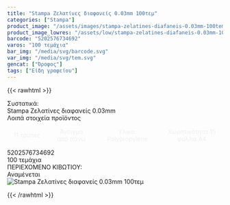 ```yaml
---
title: "Stampa Ζελατίνες διαφανείς 0.03mm 100τεμ"
categories: ["Stampa"]
product_image: "/assets/images/stampa-zelatines-diafaneis-0.03mm-100tem.jpg"
product_image_lowres: "/assets/low/stampa-zelatines-diafaneis-0.03mm-100tem.jpg"
barcode: "5202576734692"
varos: "100 τεμάχια"
bar_img: "/media/svg/barcode.svg"
var_img: "/media/svg/tem.svg"
gencat: ["Όροφος"]
tags: ["Είδη γραφείου"]
---
```

{{< rawhtml >}}
<style>
    .stpinout {
    display: grid;
    grid-template-columns: auto auto auto auto;
    text-align: center;
    gap: 5px;
}
.stpin {
    
    display: flex;
    align-items: center;
    justify-content: center;
    padding: 15px;
    color: #eee;
}
    
    @media only screen and (max-width:700px) {
        

        .stpinout {
            grid-template-columns: auto;
           
    }
</style>

<div class="product">
        <div id="sistatika">Συστατικά:</div>
        <div class="alltext">Stampa Ζελατίνες διαφανείς 0.03mm<br></div>
        <div id="loipa">Λοιπά στοιχεία προϊόντος</div>
        <div class="keno"></div>
        <div class="stpinout sfwb">
            <div class="stpin sred">11 τρύπες</div>
            <div class="stpin s444 ">Άνοιγμα από πάνω</div>
            <div class="stpin sred">Υλικο: Polypropylene</div>
            <div class="stpin s444">Χωρητικότητα 15 φυλλα Α4</div>
        </div>
        <div class="keno"></div>
        <style>
            @media only screen and (max-width:700px) {
                .stpin {
                    display: block;
                    width: auto
                }
            }
        </style>
        <div id="barcode">
            <div id="barimage1"></div><span id="bartext">5202576734692</span>
        </div>
        <div id="varos">
            <div id="temimg"></div><span id="varostext">100 τεμάχια</span>
        </div>
        <div id="kivotio">ΠΕΡΙΕΧΟΜΕΝΟ ΚΙΒΩΤΙΟΥ:<br>Αναμένεται</div>
        <div class="pimg"><img alt="Stampa Ζελατίνες διαφανείς 0.03mm 100τεμ"
                title="Stampa Ζελατίνες διαφανείς 0.03mm 100τεμ"
                src="/assets/images/stampa-zelatines-diafaneis-0.03mm-100tem.jpg"></div>
</div>

{{< /rawhtml >}}


